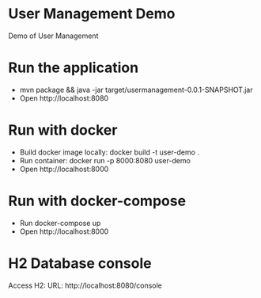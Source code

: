 # User Management Demo
Demo of User Management

# Run the application
* mvn package && java -jar target/usermanagement-0.0.1-SNAPSHOT.jar 
* Open http://localhost:8080

# Run with docker
* Build docker image locally: docker build -t user-demo .
* Run container: docker run -p 8000:8080 user-demo
* Open http://localhost:8000

# Run with docker-compose
* Run docker-compose up
* Open http://localhost:8000

# H2 Database console
Access H2: 
URL: http://localhost:8080/console



